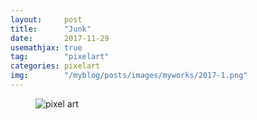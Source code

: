 ```yaml
---
layout:     post
title:      "Junk"
date:       2017-11-29
usemathjax: true
tag:        "pixelart"
categories: pixelart
img:        "/myblog/posts/images/myworks/2017-1.png"
---
```


<figure>
    <img class="art" src="{{ site.image_location }}/myworks/2017-1.png" alt="pixel art"/>
</figure>